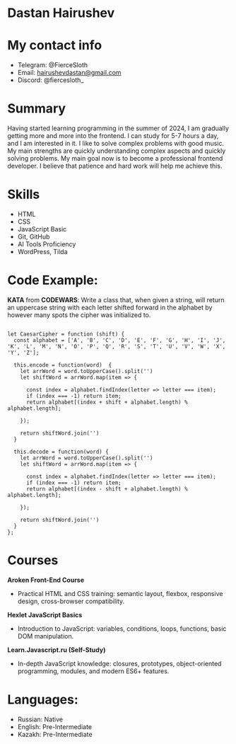 # Dastan Hairushev

# My contact info
* Telegram: @FierceSloth
* Email: hairushevdastan@gmail.com
* Discord: @fiercesloth_

# Summary
Having started learning programming in the summer of 2024, I am gradually getting more and more into the frontend. I can study for 5-7 hours a day, and I am interested in it. I like to solve complex problems with good music.
My main strengths are quickly understanding complex aspects and quickly solving problems. My main goal now is to become a professional frontend developer. I believe that patience and hard work will help me achieve this.
# Skills
* HTML
* CSS
* JavaScript Basic
* Git, GitHub
* AI Tools Proficiency
* WordPress, Tilda
# Code Example:
__KATA__ from __CODEWARS__: Write a class that, when given a string, will return an uppercase string with each letter shifted forward in the alphabet by however many spots the cipher was initialized to.

```

let CaesarCipher = function (shift) {
  const alphabet = ['A', 'B', 'C', 'D', 'E', 'F', 'G', 'H', 'I', 'J', 'K', 'L', 'M', 'N', 'O', 'P', 'Q', 'R', 'S', 'T', 'U', 'V', 'W', 'X', 'Y', 'Z'];
  
  this.encode = function(word)  {
    let arrWord = word.toUpperCase().split('')
    let shiftWord = arrWord.map(item => {

      const index = alphabet.findIndex(letter => letter === item); 
      if (index === -1) return item; 
      return alphabet[(index + shift + alphabet.length) % alphabet.length]; 

    });

    return shiftWord.join('')
  }
  
  this.decode = function(word) {
    let arrWord = word.toUpperCase().split('')
    let shiftWord = arrWord.map(item => {

      const index = alphabet.findIndex(letter => letter === item); 
      if (index === -1) return item;
      return alphabet[(index - shift + alphabet.length) % alphabet.length];

    });

    return shiftWord.join('')
  }
};

```

# Courses

__Aroken Front-End Course__
- Practical HTML and CSS training: semantic layout, flexbox, responsive design, cross-browser compatibility.

__Hexlet JavaScript Basics__
- Introduction to JavaScript: variables, conditions, loops, functions, basic DOM manipulation.

__Learn.Javascript.ru (Self-Study)__
- In-depth JavaScript knowledge: closures, prototypes, object-oriented programming, modules, and modern ES6+ features.
# Languages:
* Russian: Native
* English: Pre-Intermediate
* Kazakh: Pre-Intermediate
